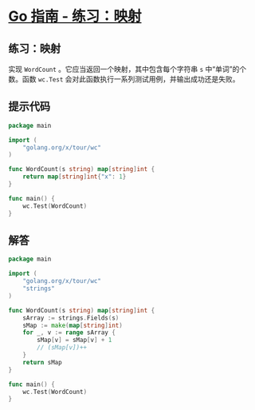 # [Go 指南 - 练习：映射](https://tour.go-zh.org/moretypes/23)

## 练习：映射

实现 `WordCount` 。它应当返回一个映射，其中包含每个字符串 `s` 中“单词”的个数。函数 `wc.Test` 会对此函数执行一系列测试用例，并输出成功还是失败。

## 提示代码

```go
package main

import (
	"golang.org/x/tour/wc"
)

func WordCount(s string) map[string]int {
	return map[string]int{"x": 1}
}

func main() {
	wc.Test(WordCount)
}
```

## 解答

```go
package main

import (
	"golang.org/x/tour/wc"
	"strings"
)

func WordCount(s string) map[string]int {
	sArray := strings.Fields(s)
	sMap := make(map[string]int)
	for _, v := range sArray {
		sMap[v] = sMap[v] + 1
		// (sMap[v])++
	}
	return sMap
}

func main() {
	wc.Test(WordCount)
}
```
